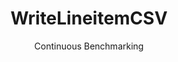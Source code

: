 ---
layout: docu
title: WriteLineitemCSV
subtitle: Continuous Benchmarking
selected: CSV
expanded: Benchmarking
benchmark: /individual_results/WriteLineitemCSV.html
---